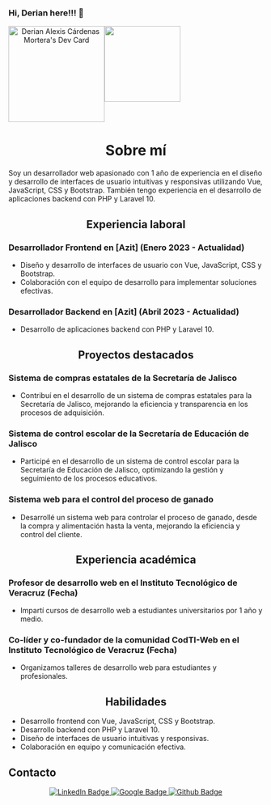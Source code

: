 ### Hi, Derian here!!! 👋

<div align="center" style="display:flex; justify-content:'space-evenly'">
  <a style="margin-left:'50px;'" href="https://app.daily.dev/deriancardenas">
    <img src="https://api.daily.dev/devcards/b9974f56873140a5b6de18e3e4d8684a.png?r=gxg" width="190" alt="Derian Alexis Cárdenas Mortera's Dev Card"/>
  </a>
  <img style="margin-right:'50px;'" src="https://media1.giphy.com/media/v1.Y2lkPTc5MGI3NjExZXJ4emJkajVobmE2OWU0OGZmdzJsdXpodmdrcTVya2xpYm9jeG41diZlcD12MV9pbnRlcm5hbF9naWZfYnlfaWQmY3Q9Zw/xbLZjyMNQqEpTKjkSm/giphy.webp" width="150"/>
</div>

<div id="content" align="center">
  <h1>Sobre mí</h1>
</div>

Soy un desarrollador web apasionado con 1 año de experiencia en el diseño y desarrollo de interfaces de usuario intuitivas y responsivas utilizando Vue, JavaScript, CSS y Bootstrap. También tengo experiencia en el desarrollo de aplicaciones backend con PHP y Laravel 10.

<div id="content" align="center">
  <h2>Experiencia laboral</h2>
</div>

### Desarrollador Frontend en [Azit] (Enero 2023 - Actualidad)
* Diseño y desarrollo de interfaces de usuario con Vue, JavaScript, CSS y Bootstrap.
* Colaboración con el equipo de desarrollo para implementar soluciones efectivas.

### Desarrollador Backend en [Azit] (Abril 2023 - Actualidad)
* Desarrollo de aplicaciones backend con PHP y Laravel 10.

<div id="content" align="center">
  <h2>Proyectos destacados</h2>
</div>

### Sistema de compras estatales de la Secretaría de Jalisco
* Contribuí en el desarrollo de un sistema de compras estatales para la Secretaría de Jalisco, mejorando la eficiencia y transparencia en los procesos de adquisición.

### Sistema de control escolar de la Secretaría de Educación de Jalisco
* Participé en el desarrollo de un sistema de control escolar para la Secretaría de Educación de Jalisco, optimizando la gestión y seguimiento de los procesos educativos.

### Sistema web para el control del proceso de ganado
* Desarrollé un sistema web para controlar el proceso de ganado, desde la compra y alimentación hasta la venta, mejorando la eficiencia y control del cliente.

<div id="content" align="center">
  <h2>Experiencia académica</h2>
</div>

### Profesor de desarrollo web en el Instituto Tecnológico de Veracruz (Fecha)
* Impartí cursos de desarrollo web a estudiantes universitarios por 1 año y medio.

### Co-líder y co-fundador de la comunidad CodTI-Web en el Instituto Tecnológico de Veracruz (Fecha)
* Organizamos talleres de desarrollo web para estudiantes y profesionales.

<div id="content" align="center">
  <h2>Habilidades</h2>
</div>

* Desarrollo frontend con Vue, JavaScript, CSS y Bootstrap.
* Desarrollo backend con PHP y Laravel 10.
* Diseño de interfaces de usuario intuitivas y responsivas.
* Colaboración en equipo y comunicación efectiva.

## Contacto

<div id="badges" align="center">
  <a href="https://www.linkedin.com/in/deriancardenas">
    <img src="https://img.shields.io/badge/LinkedIn-blue?style=for-the-badge&logo=linkedin&logoColor=white" alt="LinkedIn Badge"/>
  </a>
  <a href="https://www.google.com">
    <img src="https://img.shields.io/badge/Google-red?style=for-the-badge&logo=google&logoColor=white" alt="Google Badge"/>
  </a>
  <a href="https://github.com/deriancardenas">
    <img src="https://img.shields.io/badge/Github-white?style=for-the-badge&logo=github&logoColor=black" alt="Github Badge"/>
  </a>
</div>
